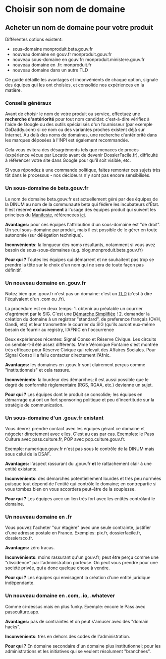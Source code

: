 # Choisir son nom de domaine

## Acheter un nom de domaine pour votre produit

Différentes options existent:

* sous-domaine monproduit.beta.gouv.fr
* nouveau domaine en gouv.fr monproduit.gouv.fr
* nouveau sous-domaine en gouv.fr: monproduit.ministere.gouv.fr
* nouveau domaine en .fr: monproduit.fr
* nouveau domaine dans un autre TLD

Ce guide détaille les avantages et inconvénients de chaque option, signale des équipes qui les ont choisies, et consolide nos expériences en la matière.

### Conseils généraux

Avant de choisir le nom de votre produit ou service, effectuez une **recherche d'antériorité** pour tout nom candidat: c'est-à-dire vérifiez à l'aide de Google ou des outils spécialisés d'un fournisseur \(par exemple GoDaddy.com\) si ce nom ou des variantes proches existent déjà sur Internet. Au delà des noms de domaines, une recherche d'antériorité dans les marques déposées à l'INPI est également recommandée.

Cela vous évitera des désagréments tels que menaces de procès \(expérience vécue par Locatio avant de devenir DossierFacile.fr\), difficulté à référencer votre site dans Google pour qu'il soit visible, etc.

Si vous répondez à une commande politique, faites remonter ces sujets très tôt dans le processus - nos décideurs n'y sont pas encore sensibilisés.

### Un sous-domaine de beta.gouv.fr

Le nom de domaine beta.gouv.fr est actuellement géré par des équipes de la DINUM au nom de la communauté beta qui fédère les incubateurs d'État. Il est réservé **exclusivement** à l'usage des équipes produit qui suivent les principes du [Manifeste](https://beta.gouv.fr/incubateurs), référencées [ici](https://beta.gouv.fr/startups/).

**Avantages:** pour ces équipes l'attribution d'un sous-domaine est "de droit". Un seul sous-domaine par produit, mais il est possible de le gérer en toute autonomie \(sur délégation technique\).

**Inconvénients:** la longueur des noms résultants, notamment si vous avez besoin de sous-sous-domaines \(e.g. blog.monproduit.beta.gouv.fr\)

**Pour qui ?** Toutes les équipes qui démarrent et ne souhaitent pas trop se prendre la tête sur le choix d'un nom qui ne sera de toute façon pas définitif.

### Un nouveau domaine en .gouv.fr

Notez bien que .gouv.fr n'est pas un domaine: c'est un [TLD](https://fr.wikipedia.org/wiki/Domaine_de_premier_niveau) \(c'est à dire l'équivalent d'un .com ou .fr\).

La procédure est en deux temps: 1. obtenir au préalable un courrier d'agrément par le SIG. C'est une [Démarche Simplifiée](https://www.demarches-simplifiees.fr/commencer/agrement-principe-site-internet) ! 2. demander la création du domaine à un registrar "standard", de preference français \(OVH, Gandi, etc\) et leur transmettre le courrier du SIG \(qu'ils auront eux-même besoin de fournir au registry, l'AFNIC en l'occurrence

Deux expériences récentes: Signal Conso et Réserve Civique. Les circuits on semble-t-il été assez différents. Mme Véronique Fontaine s'est montrée très efficace pour Réserve Civique qui relevait des Affaires Sociales. Pour Signal Conso il a fallu contacter directement l'Afnic.

**Avantages:** les domaines en .gouv.fr sont clairement perçus comme "institutionnels" et cela rassure.

**Inconvénients:** la lourdeur des démarches; il est aussi possible que le degré de conformité règlementaire \(RGS, RGAA, etc.\) devienne un sujet.

**Pour qui ?** Les équipes dont le produit se consolide; les équipes en démarrage qui ont un fort sponsoring politique et peu d'incertitude sur la stratégie de communication.

### Un sous-domaine d'un .gouv.fr existant

Vous devrez prendre contact avec les équipes gérant ce domaine et négocier directement avec elles. C'est au cas par cas. Exemples: le Pass Culture avec pass.culture.fr, POP avec pop.culture.gouv.fr.

Exemple: numerique.gouv.fr n'est pas sous le contrôle de la DINUM mais sous celui de la DSAF.

**Avantages:** l'aspect rassurant du .gouv.fr **et** le rattachement clair à une entité existante.

**Inconvénients:** des démarches potentiellement lourdes et très peu normées puisque tout dépend de l'entité qui contrôle le domaine; en contrepartie si vous tombez bien on vous accordera peut-être de la souplesse.

**Pour qui ?** Les équipes avec un lien très fort avec les entités contrôlant le domaine.

### Un nouveau domaine en .fr

Vous pouvez l'acheter "sur étagère" avec une seule contrainte, justifier d'une adresse postale en France. Exemples: pix.fr, dossierfacile.fr, dossiersco.fr.

**Avantages:** zéro tracas.

**Inconvénients:** moins rassurant qu'un gouv.fr; peut être perçu comme une "dissidence" par l'administration porteuse. On peut vous prendre pour une société privée, qui a donc quelque chose à vendre.

**Pour qui ?** Les équipes qui envisagent la création d'une entité juridique indépendante.

### Un nouveau domaine en .com, .io, .whatever

Comme ci-dessus mais en plus funky. Exemple: encore le Pass avec passculture.app.

**Avantages:** pas de contraintes et on peut s'amuser avec des "domain hacks".

**Inconvénients:** très en dehors des codes de l'administration.

**Pour qui ?** En domaine secondaire d'un domaine plus institutionnel; pour les administrations et les initiatives qui se veulent résolument "branchées".


